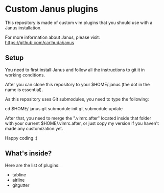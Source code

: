 # Custom Janus plugins

This repository is made of custom vim plugins that you should use with a
Janus installation.

For more information about Janus, please visit:
https://github.com/carlhuda/janus

## Setup

You need to first install Janus and follow all the instructions to git
it in working conditions.

After you can clone this repository to your $HOME/.janus (the dot in
the name is essential).

As this repository uses Git submodules, you need to type the following:

  cd $HOME/.janus
  git submodule init
  git submodule update

After that, you need to merge the ".vimrc.after" located inside that
folder with your current $HOME/.vimrc.after, or just copy my version if
you haven't made any customization yet.

Happy coding :)

## What's inside?

Here are the list of plugins:

* tabline
* airline
* gitgutter
